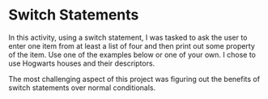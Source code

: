 # Switch Statements
In this activity, using a switch statement, I was tasked to ask the user to enter one item from
at least a list of four and then print out some property of the item. Use one of the examples below
or one of your own. I chose to use Hogwarts houses and their descriptors.

The most challenging aspect of this project was figuring out the benefits of switch statements over normal conditionals.
